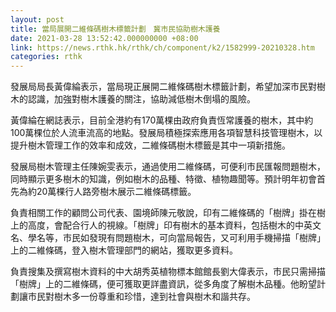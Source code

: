 ```yaml
---
layout: post
title: 當局展開二維條碼樹木標籤計劃　冀市民協助樹木護養
date: 2021-03-28 13:52:42.000000000 +08:00
link: https://news.rthk.hk/rthk/ch/component/k2/1582999-20210328.htm
categories: rthk
---
```


發展局局長黃偉綸表示，當局現正展開二維條碼樹木標籤計劃，希望加深市民對樹木的認識，加強對樹木護養的關注，協助減低樹木倒塌的風險。

黃偉綸在網誌表示，目前全港約有170萬棵由政府負責恆常護養的樹木，其中約100萬棵位於人流車流高的地點。發展局積極探索應用各項智慧科技管理樹木，以提升樹木管理工作的效率和成效，二維條碼樹木標籤是其中一項新措施。

發展局樹木管理主任陳婉雯表示，通過使用二維條碼，可便利市民匯報問題樹木，同時顯示更多樹木的知識，例如樹木的品種、特徵、植物趣聞等。預計明年初會首先為約20萬棵行人路旁樹木展示二維條碼標籤。

負責相關工作的顧問公司代表、園境師陳元敬說，印有二維條碼的「樹牌」掛在樹上的高度，會配合行人的視線。「樹牌」印有樹木的基本資料，包括樹木的中英文名、學名等，市民如發現有問題樹木，可向當局報告，又可利用手機掃描「樹牌」上的二維條碼，登入樹木管理部門的網站，獲取更多資料。

負責搜集及撰寫樹木資料的中大胡秀英植物標本館館長劉大偉表示，市民只需掃描「樹牌」上的二維條碼，便可獲取更詳盡資訊，從多角度了解樹木品種。他盼望計劃讓市民對樹木多一份尊重和珍惜，達到社會與樹木和諧共存。
